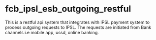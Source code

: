 # fcb_ipsl_esb_outgoing_restful
This is a restful api system that integrates with IPSL payment system to process outgoing requests to IPSL. The requests are initiated from Bank channels i.e mobile app, ussd, online banking.
